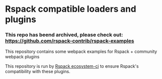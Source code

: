 # Rspack compatible loaders and plugins


### This repo has beend archived, please check out: https://github.com/rspack-contrib/rspack-examples

This repository contains some webpack examples for Rspack + community webpack plugins

This repository is run by [Rspack ecosystem-ci](https://github.com/web-infra-dev/rspack-ecosystem-ci/blob/main/tests/compat.ts) to ensure Rspack's compatibility with these plugins.
